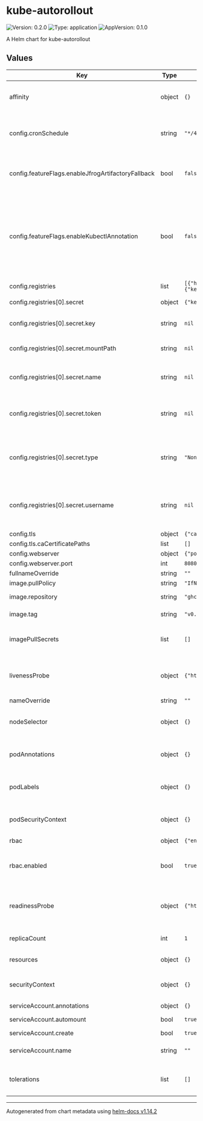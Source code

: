 # kube-autorollout

![Version: 0.2.0](https://img.shields.io/badge/Version-0.2.0-informational?style=flat-square) ![Type: application](https://img.shields.io/badge/Type-application-informational?style=flat-square) ![AppVersion: 0.1.0](https://img.shields.io/badge/AppVersion-0.1.0-informational?style=flat-square)

A Helm chart for kube-autorollout

## Values

| Key | Type | Default | Description |
|-----|------|---------|-------------|
| affinity | object | `{}` | Affinity configuration for the kube-autorollout controller. More information can be found here: https://kubernetes.io/docs/concepts/scheduling-eviction/assign-pod-node/#affinity-and-anti-affinity |
| config.cronSchedule | string | `"*/45 * * * * *"` | The cron schedule to execute the main controller code, given in a format supported by Croner: https://github.com/Hexagon/croner-rust?tab=readme-ov-file#pattern. Default: "*/45 * * * * *" to execute every 45 seconds |
| config.featureFlags.enableJfrogArtifactoryFallback | bool | `false` | Enable JFrog Artifactory fallback when the Artifactory is configured to use the Repository Path Method (https://jfrog.com/help/r/jfrog-artifactory-documentation/the-repository-path-method-for-docker) |
| config.featureFlags.enableKubectlAnnotation | bool | `false` | Change the kube-autorollout patch annotation key (that triggers the redeployment) from "kube-autorollout/restartedAt" to "kubectl.kubernetes.io/restartedAt". The latter annotation is applied by kubectl when executing the command "kubectl rollout restart". Most GitOps tools like ArgoCD and FluxCD ignore the kubectl annotation from state drift detection. If you are not using this value on "true" you might need to add further configuration to ArgoCD and FluxCD to not show the kube-autorollout annotation as a state drift. |
| config.registries | list | `[{"hostnamePattern":"ghcr.io","secret":{"key":null,"mountPath":null,"name":null,"token":null,"type":"None","username":null}}]` | Container registries |
| config.registries[0].secret | object | `{"key":null,"mountPath":null,"name":null,"token":null,"type":"None","username":null}` | The Kubernetes secret to mount as an environment variable into the pod |
| config.registries[0].secret.key | string | `nil` | OPTIONAL FOR <Opaque>: The key to reference of the secret. Will be referenced in the config automatically if .token is unset |
| config.registries[0].secret.mountPath | string | `nil` | REQUIRED FOR <ImagePullSecret>: The mount path of the ImagePullSecret within the kube-autorollout pod. Must be unique across registry secrets. |
| config.registries[0].secret.name | string | `nil` | Kubernetes Secret name of secret type Opaque or ImagePullSecret to reference. The secret should contain the Docker Registry API token, personal access token, JFrog Artifactory identity token, etc. |
| config.registries[0].secret.token | string | `nil` | OPTIONAL FOR <Opaque>: Not recommended for production use - use .name and .key instead. A hardcoded token (api token, personal access token, etc.) to be passed in the Authorization header of the Docker manifest request to the registry |
| config.registries[0].secret.type | string | `"None"` | REQUIRED: The type of the secret - ImagePullSecret, Opaque, None. <ImagePullSecret> must define keys "name" and "mountPath". <Opaque> with Kubernetes Secret must define keys "name" and "key", optionally "username". <Opaque> with hardcoded token must define keys "token". <None> will ignore authentication to the registry. |
| config.registries[0].secret.username | string | `nil` | OPTIONAL FOR <Opaque>: The username to use for this registry. Only necessary when the registry is requiring an advanced token flow for authentication, that involves trading in the username and api key / api token into a short-living OAuth2.0-esque access token. This is required for ghcr.io and docker.io |
| config.tls | object | `{"caCertificatePaths":[]}` | TLS configuration |
| config.tls.caCertificatePaths | list | `[]` | Custom CA certificate paths within the container |
| config.webserver | object | `{"port":8080}` | Webserver configuration |
| config.webserver.port | int | `8080` | Webserver port |
| fullnameOverride | string | `""` | String to fully override `"kube-autorollout.fullname"` |
| image.pullPolicy | string | `"IfNotPresent"` | Image pull policy for the container image |
| image.repository | string | `"ghcr.io/juv/kube-autorollout"` | The image repository name to use for the container image |
| image.tag | string | `"v0.1.0"` | Image tag to use for the container image. Overrides the image tag whose default is the chart appVersion. |
| imagePullSecrets | list | `[]` | Secrets with credentials to pull images from a private registry. More information can be found here: https://kubernetes.io/docs/tasks/configure-pod-container/pull-image-private-registry/ |
| livenessProbe | object | `{"httpGet":{"path":"/health/live","port":"http"}}` | Liveness probe for the kube-autorollout controller. More information can be found here: https://kubernetes.io/docs/tasks/configure-pod-container/configure-liveness-readiness-startup-probes/ |
| nameOverride | string | `""` | Override to the chart name |
| nodeSelector | object | `{}` | Node selector for the kube-autorollout controller. More information can be found here: https://kubernetes.io/docs/concepts/scheduling-eviction/assign-pod-node/#nodeselector |
| podAnnotations | object | `{}` | Pod annotations for kube-autorollout. More information can be found here: https://kubernetes.io/docs/concepts/overview/working-with-objects/annotations/ |
| podLabels | object | `{}` | Pod labels for kube-autorollout. More information can be found here: https://kubernetes.io/docs/concepts/overview/working-with-objects/labels/ |
| podSecurityContext | object | `{}` | kube-autorollout pod-level security context. More information can be found here: https://kubernetes.io/docs/tasks/configure-pod-container/security-context/ |
| rbac | object | `{"enabled":true}` | Kubernetes RBAC configuration |
| rbac.enabled | bool | `true` | Switch to enable/disable the creation of Kubernetes role and rolebinding for the kube-autorollout service account automatically. If false, the role and rolebinding that targets the service account must be created separately. |
| readinessProbe | object | `{"httpGet":{"path":"/health/ready","port":"http"}}` | Readiness probe for kube-autorollout controller. More information can be found here: https://kubernetes.io/docs/tasks/configure-pod-container/configure-liveness-readiness-startup-probes/ |
| replicaCount | int | `1` | The number of application controller pods to run. A number higher than one does not make sense at this time as the controller is not supporting sharding. |
| resources | object | `{}` | Resource requests and limits for the kube-autorollout pod |
| securityContext | object | `{}` | kube-autorollout container-level security context. More information can be found here: https://kubernetes.io/docs/tasks/configure-pod-container/security-context/ |
| serviceAccount.annotations | object | `{}` | Annotations to add to the service account |
| serviceAccount.automount | bool | `true` | Automatically mount a ServiceAccount's API credentials? |
| serviceAccount.create | bool | `true` | Specifies whether a service account should be created |
| serviceAccount.name | string | `""` | The name of the service account to use. If not set and create is true, a name is generated using the fullname template |
| tolerations | list | `[]` | Tolerations for the kube-autorollout controller. More information can be found here: https://kubernetes.io/docs/concepts/scheduling-eviction/taint-and-toleration/ |

----------------------------------------------
Autogenerated from chart metadata using [helm-docs v1.14.2](https://github.com/norwoodj/helm-docs/releases/v1.14.2)
